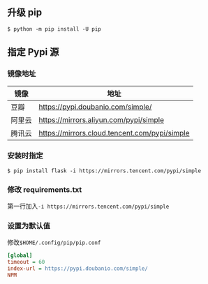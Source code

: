 
## 升级 pip

```shell
$ python -m pip install -U pip
```

## 指定 Pypi 源

### 镜像地址

| 镜像   | 地址                                          |
| ------ | --------------------------------------------- |
| 豆瓣   | https://pypi.doubanio.com/simple/             |
| 阿里云 | https://mirrors.aliyun.com/pypi/simple        |
| 腾讯云 | https://mirrors.cloud.tencent.com/pypi/simple |

### 安装时指定

```shell
$ pip install flask -i https://mirrors.tencent.com/pypi/simple
```

### 修改 requirements.txt

第一行加入`-i https://mirrors.tencent.com/pypi/simple`

### 设置为默认值

修改`$HOME/.config/pip/pip.conf`

```ini
[global]
timeout = 60
index-url = https://pypi.doubanio.com/simple/
NPM
```
